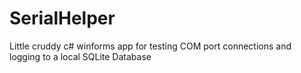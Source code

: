 # SerialHelper
Little cruddy c# winforms app for testing COM port connections and logging to a local SQLite Database
